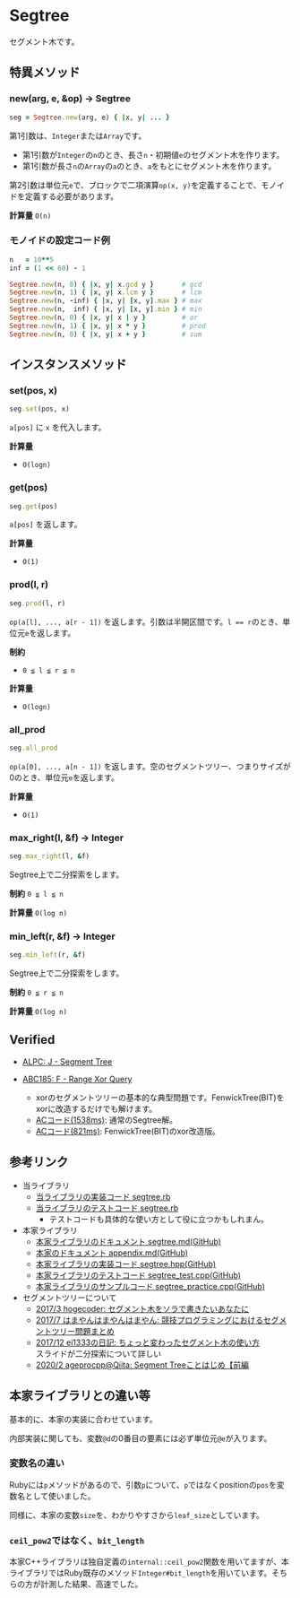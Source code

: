 # Segtree

セグメント木です。

## 特異メソッド

### new(arg, e, &op) -> Segtree

```rb
seg = Segtree.new(arg, e) { |x, y| ... }
```

第1引数は、`Integer`または`Array`です。

- 第1引数が`Integer`の`n`のとき、長さ`n`・初期値`e`のセグメント木を作ります。
- 第1引数が長さ`n`の`Array`の`a`のとき、`a`をもとにセグメント木を作ります。

第2引数は単位元`e`で、ブロックで二項演算`op(x, y)`を定義することで、モノイドを定義する必要があります。

**計算量** `O(n)`

### モノイドの設定コード例

```ruby
n   = 10**5
inf = (1 << 60) - 1

Segtree.new(n, 0) { |x, y| x.gcd y }       # gcd
Segtree.new(n, 1) { |x, y| x.lcm y }       # lcm
Segtree.new(n, -inf) { |x, y| [x, y].max } # max
Segtree.new(n,  inf) { |x, y| [x, y].min } # min
Segtree.new(n, 0) { |x, y| x | y }         # or
Segtree.new(n, 1) { |x, y| x * y }         # prod
Segtree.new(n, 0) { |x, y| x + y }         # sum
```

## インスタンスメソッド

### set(pos, x)

```rb
seg.set(pos, x)
```

`a[pos]` に `x` を代入します。

**計算量**

- `O(logn)`

### get(pos)

```rb
seg.get(pos)
```

`a[pos]` を返します。

**計算量**

- `O(1)`

### prod(l, r)

```rb
seg.prod(l, r)
```

`op(a[l], ..., a[r - 1])` を返します。引数は半開区間です。`l == r`のとき、単位元`e`を返します。

**制約**

- `0 ≦ l ≦ r ≦ n`

**計算量**

- `O(logn)`

### all_prod

```rb
seg.all_prod
```

`op(a[0], ..., a[n - 1])` を返します。空のセグメントツリー、つまりサイズが0のとき、単位元`e`を返します。

**計算量**

- `O(1)`

### max_right(l, &f) -> Integer

```ruby
seg.max_right(l, &f)
```

Segtree上で二分探索をします。

**制約**  `0 ≦ l ≦ n`

**計算量** `O(log n)`

### min_left(r, &f) -> Integer

```ruby
seg.min_left(r, &f)
```

Segtree上で二分探索をします。

**制約**  `0 ≦ r ≦ n`

**計算量** `O(log n)`

## Verified

- [ALPC: J \- Segment Tree](https://atcoder.jp/contests/practice2/tasks/practice2_j)

- [ABC185: F \- Range Xor Query](https://atcoder.jp/contests/abc185/tasks/abc185_f)
  - xorのセグメントツリーの基本的な典型問題です。FenwickTree(BIT)をxorに改造するだけでも解けます。
  - [ACコード(1538ms)](https://atcoder.jp/contests/abc185/submissions/18746817): 通常のSegtree解。
  - [ACコード(821ms)](https://atcoder.jp/contests/abc185/submissions/18769200): FenwickTree(BIT)のxor改造版。

## 参考リンク

- 当ライブラリ
  - [当ライブラリの実装コード segtree.rb](https://github.com/universato/ac-library-rb/blob/master/lib/segtree.rb)
  - [当ライブラリのテストコード segtree.rb](https://github.com/universato/ac-library-rb/blob/master/test/segtree_test.rb)
    - テストコードも具体的な使い方として役に立つかもしれまん。
- 本家ライブラリ
  - [本家ライブラリのドキュメント segtree.md(GitHub)](https://github.com/atcoder/ac-library/blob/master/document_ja/segtree.md)
  - [本家のドキュメント appendix.md(GitHub)](https://github.com/atcoder/ac-library/blob/master/document_ja/appendix.md)
  - [本家ライブラリの実装コード segtree.hpp(GitHub)](https://github.com/atcoder/ac-library/blob/master/atcoder/segtree.hpp)
  - [本家ライブラリのテストコード segtree_test.cpp(GitHub)](https://github.com/atcoder/ac-library/blob/master/test/unittest/segtree_test.cpp)
  - [本家ライブラリのサンプルコード segtree_practice.cpp(GitHub)](https://github.com/atcoder/ac-library/blob/master/test/example/segtree_practice.cpp)
- セグメントツリーについて
  - [2017/3 hogecoder: セグメント木をソラで書きたいあなたに](https://tsutaj.hatenablog.com/entry/2017/03/29/204841)
  - [2017/7 はまやんはまやんはまやん: 競技プログラミングにおけるセグメントツリー問題まとめ](https://blog.hamayanhamayan.com/entry/2017/07/08/173120)
  - [2017/12 ei1333の日記: ちょっと変わったセグメント木の使い方](https://ei1333.hateblo.jp/entry/2017/12/14/000000)  
    スライドが二分探索について詳しい
  - [2020/2 ageprocpp@Qiita: Segment Treeことはじめ【前編](https://qiita.com/ageprocpp/items/f22040a57ad25d04d199)

## 本家ライブラリとの違い等

基本的に、本家の実装に合わせています。

内部実装に関しても、変数`@d`の0番目の要素には必ず単位元`@e`が入ります。

### 変数名の違い

Rubyには`p`メソッドがあるので、引数`p`について、`p`ではなくpositionの`pos`を変数名として使いました。

同様に、本家の変数`size`を、わかりやすさから`leaf_size`としています。

### `ceil_pow2`ではなく、`bit_length`

本家C++ライブラリは独自定義の`internal::ceil_pow2`関数を用いてますが、本ライブラリではRuby既存のメソッド`Integer#bit_length`を用いています。そちらの方が計測した結果、高速でした。
